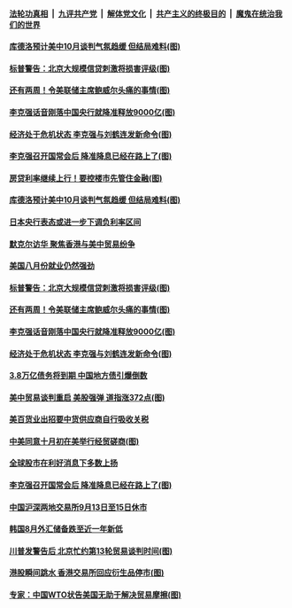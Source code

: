 ####  [法轮功真相](../../../../basic/blob/master/README.md?t=09070139) &nbsp;|&nbsp; [九评共产党](../../../../9ping.md/blob/master/README.md?t=09070139) &nbsp;|&nbsp; [解体党文化](../../../../jtdwh.md/blob/master/README.md?t=09070139)  &nbsp;|&nbsp; [共产主义的终极目的](../../../../gczydzjmd.md/blob/master/README.md?t=09070139) &nbsp;|&nbsp; [魔鬼在统治我们的世界](../../../../mgztzwmdsj.md/blob/master/README.md?t=09070139) 

#### [库德洛预计美中10月谈判气氛趋缓 但结局难料(图)](../pages/p5/906475.md?t=09070139) 

#### [标普警告：北京大规模信贷刺激将损害评级(图)](../pages/p5/906347.md?t=09070139) 

#### [还有两周！令美联储主席鲍威尔头痛的事情(图)](../pages/p5/906374.md?t=09070139) 

#### [李克强话音刚落中国央行就降准释放9000亿(图)](../pages/p5/906428.md?t=09070139) 

#### [经济处于危机状态 李克强与刘鹤连发新命令(图)](../pages/p5/906309.md?t=09070139) 

#### [李克强召开国常会后 降准降息已经在路上了(图)](../pages/p5/906311.md?t=09070139) 

#### [房贷利率继续上行！要控楼市先管住金融(图)](../pages/p5/906462.md?t=09070139) 

#### [库德洛预计美中10月谈判气氛趋缓 但结局难料(图)](../pages/p5/906475.md?t=09070139) 

#### [日本央行表态或进一步下调负利率区间](../pages/p5/906464.md?t=09070139) 

#### [默克尔访华 聚焦香港与美中贸易纷争](../pages/p5/906433.md?t=09070139) 

#### [美国八月份就业仍然强劲](../pages/p5/906432.md?t=09070139) 

#### [标普警告：北京大规模信贷刺激将损害评级(图)](../pages/p5/906347.md?t=09070139) 

#### [还有两周！令美联储主席鲍威尔头痛的事情(图)](../pages/p5/906374.md?t=09070139) 

#### [李克强话音刚落中国央行就降准释放9000亿(图)](../pages/p5/906428.md?t=09070139) 

#### [经济处于危机状态 李克强与刘鹤连发新命令(图)](../pages/p5/906309.md?t=09070139) 

#### [3.8万亿债务将到期 中国地方债引爆倒数](../pages/p5/906364.md?t=09070139) 

#### [美中贸易谈判重启 美股强弹 道指涨372点(图)](../pages/p5/906363.md?t=09070139) 

#### [美百货业出招要中货供应商自行吸收关税](../pages/p5/906362.md?t=09070139) 

#### [中美同意十月初在美举行经贸磋商(图)](../pages/p5/906357.md?t=09070139) 

#### [全球股市在利好消息下多数上扬](../pages/p5/906353.md?t=09070139) 

#### [李克强召开国常会后 降准降息已经在路上了(图)](../pages/p5/906311.md?t=09070139) 

#### [中国沪深两地交易所9月13日至15日休市](../pages/p5/906325.md?t=09070139) 

#### [韩国8月外汇储备跌至近一年新低](../pages/p5/906324.md?t=09070139) 

#### [川普发警告后 北京忙约第13轮贸易谈判时间(图)](../pages/p5/906299.md?t=09070139) 

#### [港股瞬间跳水 香港交易所回应衍生品停市(图)](../pages/p5/906295.md?t=09070139) 

#### [专家：中国WTO状告美国无助于解决贸易摩擦(图)](../pages/p5/906284.md?t=09070139) 

